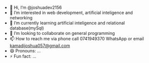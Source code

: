 - 👋 Hi, I’m @joshuadev2156
- 👀 I’m interested in web development, artificial inteligence and networking
- 🌱 I’m currently learning artificial inteligence and relational database(mySql)
- 💞️ I’m looking to collaborate on general programming
- 📫 How to reach me via phone call 0741949370 WhatsApp or email kamadijoshua057@gmail.com
- 😄 Pronouns: ...
- ⚡ Fun fact: ...

<!---
joshuadev2156/joshuadev2156 is a ✨ special ✨ repository because its `README.md` (this file) appears on your GitHub profile.
You can click the Preview link to take a look at your changes.
--->
